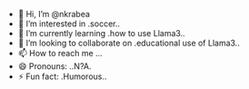 - 👋 Hi, I’m @nkrabea
- 👀 I’m interested in .soccer..
- 🌱 I’m currently learning .how to use Llama3..
- 💞️ I’m looking to collaborate on .educational use of Llama3..
- 📫 How to reach me ...
- 😄 Pronouns: ..N?A.
- ⚡ Fun fact: .Humorous..

<!---
nkrabea/nkrabea is a ✨ special ✨ repository because its `README.md` (this file) appears on your GitHub profile.
You can click the Preview link to take a look at your changes.
--->
